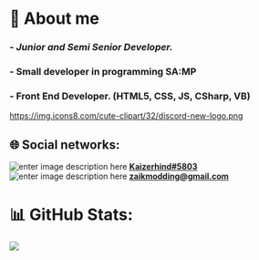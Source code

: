 # 📑 About me
### - *Junior and Semi Senior Developer.*
### - Small developer in programming SA:MP
### - Front End Developer. (HTML5, CSS, JS, CSharp, VB)
https://img.icons8.com/cute-clipart/32/discord-new-logo.png
## 🌐 Social networks:
![enter image description here](https://img.icons8.com/cute-clipart/32/discord-new-logo.png) [**Kaizerhind#5803**](https://discord.com/)
![enter image description here](https://img.icons8.com/color/32/gmail--v2.png) **[zaikmodding@gmail.com](mailto:zaikmodding@gmail.com)**

# 📊 GitHub Stats:
![](https://github-readme-stats.vercel.app/api/top-langs/?username=KaizerHind&theme=dark&hide_border=false&include_all_commits=false&count_private=false&layout=compact)


